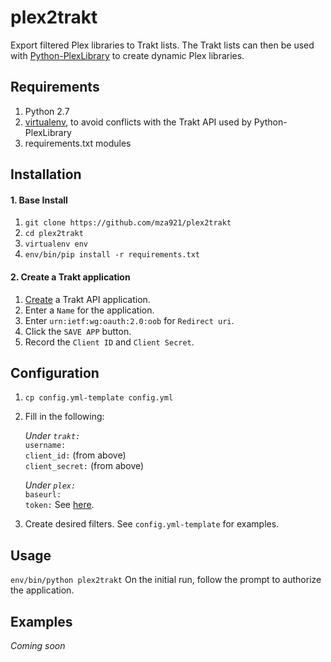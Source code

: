 # plex2trakt
Export filtered Plex libraries to Trakt lists. The Trakt lists can then be used with [Python-PlexLibrary](https://github.com/adamgot/python-plexlibrary) to create dynamic Plex libraries.

## Requirements
1. Python 2.7
2. [virtualenv](https://virtualenv.pypa.io/en/stable/installation/), to avoid conflicts with the Trakt API used by Python-PlexLibrary
3. requirements.txt modules

## Installation  
#### 1. Base Install
1.  `git clone https://github.com/mza921/plex2trakt`
2. `cd plex2trakt`
3. `virtualenv env`
4. `env/bin/pip install -r requirements.txt`
#### 2. Create a Trakt application
1. [Create](https://trakt.tv/oauth/applications/new) a Trakt API application.
2. Enter a `Name` for the application.
3. Enter `urn:ietf:wg:oauth:2.0:oob` for `Redirect uri`.
4. Click the `SAVE APP` button.
5. Record the `Client ID` and `Client Secret`.  
## Configuration
1. `cp config.yml-template config.yml`
2. Fill in the following:

    *Under `trakt:`*  
    `username:`  
    `client_id:` (from above)  
    `client_secret:` (from above)
    
    *Under `plex:`*  
    `baseurl:`  
    `token:`    See [here](https://support.plex.tv/articles/204059436-finding-an-authentication-token-x-plex-token/).
3. Create desired filters. See `config.yml-template` for examples.
## Usage
`env/bin/python plex2trakt`
On the initial run, follow the prompt to authorize the application.
## Examples
*Coming soon*
